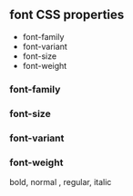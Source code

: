 ## font CSS properties

- font-family
- font-variant
- font-size
- font-weight 

### font-family

### font-size

### font-variant

### font-weight
bold, normal , regular, italic